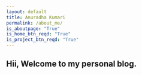 ```yaml
---
layout: default
title: Anuradha Kumari
permalink: /about_me/
is_aboutpage: "True"
is_home_btn_reqd: "True"
is_project_btn_reqd: "True"
---
```


## Hii, Welcome to my personal blog.
